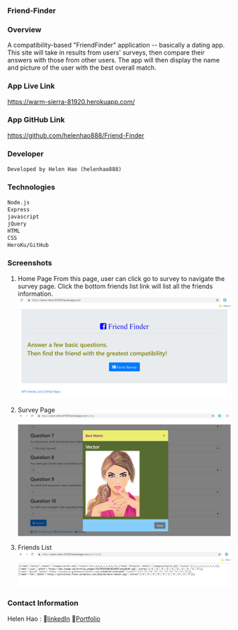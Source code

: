 ### Friend-Finder

### Overview
A compatibility-based "FriendFinder" application -- basically a dating app. This site will take in results from users' surveys, then compare their answers with those from other users. The app will then display the name and picture of the user with the best overall match.

### App Live Link
https://warm-sierra-81920.herokuapp.com/

### App GitHub Link
https://github.com/helenhao888/Friend-Finder

### Developer
    Developed by Helen Hao (helenhao888)
    
### Technologies
    Node.js 
    Express
    javascript
    jQuery
    HTML
    CSS
    HeroKu/GitHub

### Screenshots
1. Home Page
   From this page, user can click go to survey to navigate the survey page. Click the bottom friends list link will list all the friends information.
   ![home page](app/data/images/screenShotHome.jpg)

2. Survey Page
   ![survey page](app/data/images/screenShotSurvey.jpg)

3. Friends List 
   ![friends list](app/data/images/screenShotList.jpg)

### Contact Information

   Helen Hao :
   :link:[linkedIn](https://www.linkedin.com/in/jinzhao-helen-hao-611b3752/) 
   :link:[Portfolio](https://helenhao888.github.io)    
